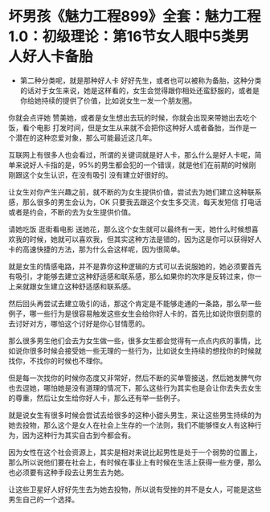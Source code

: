 # 坏男孩《魅力工程899》全套：魅力工程1.0：初级理论：第16节女人眼中5类男人好人卡备胎

- 第二种分类呢，就是那种好人卡 好好先生，或者也可以被称为备胎，这种分类的话对于女生来说，她是这样看的，女生会觉得跟你相处还蛮舒服的，或者是你给她持续的提供了价值，比如说女生一发一个朋友圈。

你就会点评她 赞美她，或者是女生想出去玩的时候，你就会出现来带她出去吃个饭，看个电影 打发时间，但是女生从来就不会把你这种好人或者备胎，当作是一个潜在的这种恋爱对象，那么可能最近这几年。

互联网上有很多人也会看过，所谓的关键词就是好人卡，那么什么是好人卡呢，简单来说好人卡指的是，95%的男生都会犯的一个错误，就是他们在前期的时候刚刚跟这个女生认识，在没有吸引 没有建立好很好的。

让女生对你产生兴趣之前，就不断的为女生提供价值，尝试去为她们建立这种联系感，那么很多的男生会认为，OK 只要我去跟这个女生多交流，每天发短信 打电话或者是约会，不断的去为女生提供价值。

请她吃饭 逛街看电影 送她花，那么这个女生就可以最终有一天，她什么时候想喜欢我的时候，她就可以喜欢我，但其实这种方法是错的，因为这是你可以获得好人卡的高速快捷的方法，那为什么会这样呢，因为很简单。

就是女生的情感电路，并不是靠你这种逻辑的方式可以去说服她的，她必须要首先有吸引，才能够去建立这种舒适感和联系感，那么如果你的次序是反转过来，你一上来就跟女生建立这种舒适感和联系感。

然后回头再尝试去建立吸引的话，那这个肯定是不能够走通的一条路，那么举一些例子，哪一些行为是很容易触发这些女生会给你好人卡的，首先比如说你很刻意的去讨好对方，哪怕这个讨好是你心甘情愿的。

那么很多男生他们会去为女生做一些，很多女生都会觉得有一点点内疚的事情，比如说你很多时候会接受她一些无理的一些行为，比如说女生持续的想找你的时候就找你，不找你的时候也不理你。

但是每一次找你的时候你态度又非常好，然后不断的买单管接送，然后她发脾气你也去逗她，哪怕她是没有道理的情况下，那么这些行为其实也是会让你去失去女生的尊重，然后让女生给你好人卡，那么还有举一些例子。

就是说女生有很多时候会尝试去给很多的这种小甜头男生，来让这些男生持续的为她去投物，那么这个是女人在社会上生存的一个法则，我们不能够怪女人有这种行为，因为这种行为其实自古到今都会有。

因为女性在这个社会资源上，其实是相对来说比起男性是处于一个弱势的位置上，那么所以说他们要在社会上，有时候在事业上有时候在生活上获得一些方便，那么也必须要有这种手段去让男生去为她。

让这些卫星好人好好先生去为她去投物，所以说有受挫的并不是女人，可能是这些男生自己的一个选择。